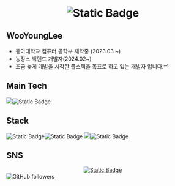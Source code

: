 <h1><div align=center><img alt="Static Badge" src="https://img.shields.io/badge/%EB%A0%88%EC%A0%84%EB%93%9C%20%EC%9A%A9%EB%9D%A0%2000-green?style=for-the-badge&logo=dungeonsanddragons&logoColor=white&color=black">
</div></h1>

## WooYoungLee
- 동아대학교 컴퓨터 공학부 재학중 (2023.03 ~)
- 농장스 백엔드 개발자(2024.02~)
- 조금 늦게 개발을 시작한 풀스택을 목표로 하고 있는 개발자 입니다.^^

## Main Tech
<img src="https://img.shields.io/badge/Java-007396?style=flat&logo=OpenJDK&logoColor=white"/><img alt="Static Badge" src="https://img.shields.io/badge/Spring-green?style=for-the-badge&logo=spring&logoColor=white&color=green">

## Stack
<img alt="Static Badge" src="https://img.shields.io/badge/C-green?style=for-the-badge&logo=C&logoColor=blue&color=white"><img alt="Static Badge" src="https://img.shields.io/badge/Python-green?style=for-the-badge&logo=python&logoColor=white&color=blue">
<img src="https://img.shields.io/badge/Java-007396?style=flat&logo=OpenJDK&logoColor=white"/><img alt="Static Badge" src="https://img.shields.io/badge/Spring-green?style=for-the-badge&logo=spring&logoColor=white&color=green">

## SNS
  <div align=center><a href="https://www.instagram.com/0l0n0u0_00?igsh=MXR3ZjhlcG82MXB6aA%3D%3D&utm_source=qr"><img alt="Static Badge" src="https://img.shields.io/badge/Instagram-pink?style=for-the-badge&logo=instagram&logoColor=white&link=https%3A%2F%2Fwww.instagram.com%2F0l0n0u0_00%3Figsh%3DMXR3ZjhlcG82MXB6aA%253D%253D%26utm_source%3Dqr">
</a>
</div>
<img alt="GitHub followers" src="https://img.shields.io/github/followers/CodeY0ug?style=social">

<!---
CodeY0ung/CodeY0ung is a ✨ special ✨ repository because its `README.md` (this file) appears on your GitHub profile.
You can click the Preview link to take a look at your changes.
--->
